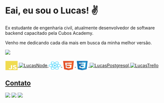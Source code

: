 # Eai, eu sou o Lucas! ✌️
Ex estudante de engenharia civil, atualmente desenvolvedor de software backend capacitado pela Cubos Academy.

Venho me dedicando cada dia mais em busca da minha melhor versão.

<div>
  <a href="https://github.com/lucasjazz?tab=repositories">
    <img height="180em" src="https://github-readme-stats.vercel.app/api/top-langs/?username=lucasjazz&layout=compact&langs_count=16&theme=dark"/>
</div>
  
<div style="display: inline_block"><br>
  <img align="center" alt="LucasJS" height="30" width="40" src="https://raw.githubusercontent.com/devicons/devicon/master/icons/javascript/javascript-plain.svg">
  <img align="center" alt="LucasNode" height="30" width="40" src="https://upload.wikimedia.org/wikipedia/commons/d/d9/Node.js_logo.svg">
  <img align="center" alt="LucasReact" height="30" width="40" src="https://raw.githubusercontent.com/devicons/devicon/master/icons/react/react-original.svg">
  <img align="center" alt="LucasHTML" height="30" width="40" src="https://raw.githubusercontent.com/devicons/devicon/master/icons/html5/html5-original.svg">
  <img align="center" alt="LucasCSS" height="30" width="40" src="https://raw.githubusercontent.com/devicons/devicon/master/icons/css3/css3-original.svg">
  <img align="center" alt="LucasPostgresql" height="30" width="40" src="https://upload.wikimedia.org/wikipedia/commons/2/29/Postgresql_elephant.svg">
  <img align="center" alt="LucasTrello" height="30" width="80" src="https://www.vectorlogo.zone/logos/trello/trello-ar21.svg">
 </div>
  
 ## Contato
  
 <div> 
   <a href="https://www.instagram.com/lucascarvlh/" target="_blank"><img src="https://img.shields.io/badge/-Instagram-%23E4405F?style=for-the-badge&logo=instagram&logoColor=white" target="_blank"></a>
 	  <a href = "mailto:lucasncarvalhodev@gmail.com"><img src="https://img.shields.io/badge/-Gmail-%23333?style=for-the-badge&logo=gmail&logoColor=white" target="_blank"></a>
  <a href="https://www.linkedin.com/in/lucas-de-carvalho-b16314238/" target="_blank"><img src="https://img.shields.io/badge/-LinkedIn-%230077B5?style=for-the-badge&logo=linkedin&logoColor=white" target="_blank"></a> 
 
</div>
